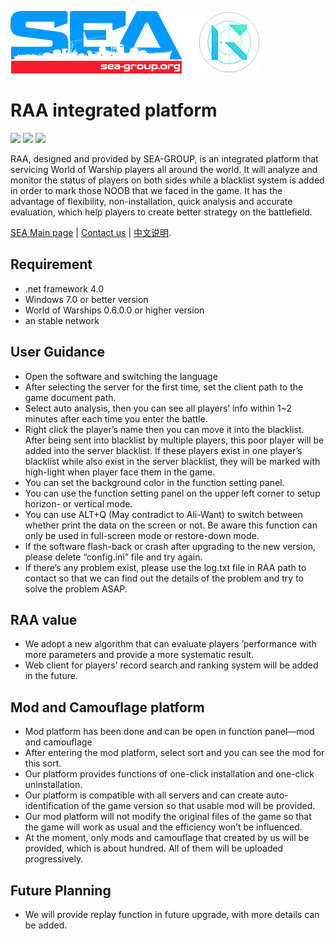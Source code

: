 ﻿[![](https://github.com/SEA-group/gallery/blob/master/logo/sea&raa.png?raw=true)](https://sea-group.org/)

RAA integrated platform
================
![](https://img.shields.io/badge/version-2.0.0.0-green.svg)
![](https://img.shields.io/badge/build-C%23-00FFFF.svg)
![](https://img.shields.io/badge/framework-.net4.0%2B-red.svg)

RAA, designed and provided by SEA-GROUP, is an integrated platform that servicing World of Warship players all around the world. It will analyze and monitor the status of players on both sides while a blacklist system is added in order to mark those NOOB that we faced in the game. It has the advantage of flexibility, non-installation, quick analysis and accurate evaluation, which help players to create better strategy on the battlefield.

[SEA Main page](http://sea-group.org/) | [Contact us](mailto:help@sea-group.org) | [中文说明](https://github.com/SEA-group/RAA/blob/master/README-zh.md).

Requirement
---
* .net framework 4.0
* Windows 7.0 or better version
* World of Warships 0.6.0.0 or higher version
* an stable network


User Guidance
---
* Open the software and switching the language
* After selecting the server for the first time, set the client path to the game document path.
* Select auto analysis, then you can see all players’ info within 1~2 minutes after each time you enter the battle.
* Right click the player’s name then you can move it into the blacklist. After being sent into blacklist by multiple players, this poor player will be added into the server blacklist. If these players exist in one player’s blacklist while also exist in the server blacklist, they will be marked with high-light when player face them in the game.
* You can set the background color in the function setting panel.
* You can use the function setting panel on the upper left corner to setup horizon- or vertical mode.
* You can use ALT+Q (May contradict to Ali-Want) to switch between whether print the data on the screen or not. Be aware this function can only be used in full-screen mode or restore-down mode.
* If the software flash-back or crash after upgrading to the new version, please delete “config.ini” file and try again.
* If there’s any problem exist, please use the log.txt file in RAA path to contact so that we can find out the details of the problem and try to solve the problem ASAP.

RAA value
---
* We adopt a new algorithm that can evaluate players ’performance with more parameters and provide a more systematic result.
* Web client for players’ record search and ranking system will be added in the future.

Mod and Camouflage platform
---
* Mod platform has been done and can be open in function panel—mod and camouflage
* After entering the mod platform, select sort and you can see the mod for this sort.
* Our platform provides functions of one-click installation and one-click uninstallation.
* Our platform is compatible with all servers and can create auto-identification of the game version so that usable mod will be provided.
* Our mod platform will not modify the original files of the game so that the game will work as usual and the efficiency won’t be influenced.
* At the moment, only mods and camouflage that created by us will be provided, which is about hundred. All of them will be uploaded progressively.

Future Planning
---
* We will provide replay function in future upgrade, with more details can be added.
